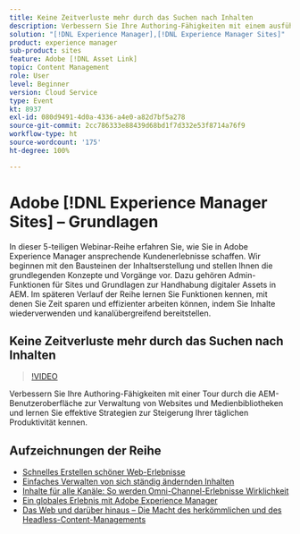```yaml
---
title: Keine Zeitverluste mehr durch das Suchen nach Inhalten
description: Verbessern Sie Ihre Authoring-Fähigkeiten mit einem ausführlichen Handbuch für die AEM-Sites und die Medienbibliothek von AEM mit praktischen Tipps zur Optimierung Ihres täglichen Workflows.
solution: "[!DNL Experience Manager],[!DNL Experience Manager Sites]"
product: experience manager
sub-product: sites
feature: Adobe [!DNL Asset Link]
topic: Content Management
role: User
level: Beginner
version: Cloud Service
type: Event
kt: 8937
exl-id: 080d9491-4d0a-4336-a4e0-a82d7bf5a278
source-git-commit: 2cc786333e88439d68bd1f7d332e53f8714a76f9
workflow-type: ht
source-wordcount: '175'
ht-degree: 100%

---
```


# Adobe [!DNL Experience Manager Sites] – Grundlagen

In dieser 5-teiligen Webinar-Reihe erfahren Sie, wie Sie in Adobe Experience Manager ansprechende Kundenerlebnisse schaffen. Wir beginnen mit den Bausteinen der Inhaltserstellung und stellen Ihnen die grundlegenden Konzepte und Vorgänge vor. Dazu gehören Admin-Funktionen für Sites und Grundlagen zur Handhabung digitaler Assets in AEM. Im späteren Verlauf der Reihe lernen Sie Funktionen kennen, mit denen Sie Zeit sparen und effizienter arbeiten können, indem Sie Inhalte wiederverwenden und kanalübergreifend bereitstellen.

## Keine Zeitverluste mehr durch das Suchen nach Inhalten

>[!VIDEO](https://video.tv.adobe.com/v/336983/?quality=12&learn=on&hidetitle=true)

Verbessern Sie Ihre Authoring-Fähigkeiten mit einer Tour durch die AEM-Benutzeroberfläche zur Verwaltung von Websites und Medienbibliotheken und lernen Sie effektive Strategien zur Steigerung Ihrer täglichen Produktivität kennen.

## Aufzeichnungen der Reihe

* [Schnelles Erstellen schöner Web-Erlebnisse](authoring-fundamentals.md)
* [Einfaches Verwalten von sich ständig ändernden Inhalten](collaboration-tools.md)
* [Inhalte für alle Kanäle: So werden Omni-Channel-Erlebnisse Wirklichkeit](omnichannel-experiences.md)
* [Ein globales Erlebnis mit Adobe Experience Manager](multi-site-management-web-translation.md)
* [Das Web und darüber hinaus – Die Macht des herkömmlichen und des Headless-Content-Managements](traditional-headless-content-management.md)
